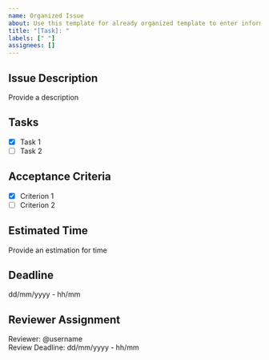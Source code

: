 ```yaml
---
name: Organized Issue 
about: Use this template for already organized template to enter information 
title: "[Task]: "
labels: [" "]
assignees: []
---
```


## Issue Description
Provide a description 

## Tasks

- [x] Task 1 
- [ ] Task 2

## Acceptance Criteria

- [x] Criterion 1 
- [ ] Criterion 2

<!-- Ensure that the acceptance criteria are clear, testable, and aligned with the feature's objectives. Each criterion should be specific enough to determine whether the feature is successfully implemented. -->

## Estimated Time
Provide an estimation for time 

## Deadline
dd/mm/yyyy - hh/mm

## Reviewer Assignment

Reviewer: @username <!-- Always assign someone --> <br />
Review Deadline: dd/mm/yyyy - hh/mm <!-- Specify the review deadline -->

<!-- DON'T FORGET TO LINK YOUR ISSUE TO THE CORRESPONDING PART IN THE MEETING NOTES -->
